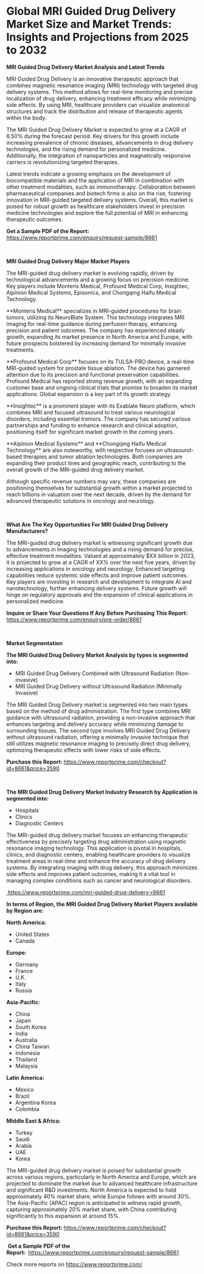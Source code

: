 <p><h1>Global MRI Guided Drug Delivery Market Size and Market Trends: Insights and Projections from 2025 to 2032</h1></p><p><strong>MRI Guided Drug Delivery Market Analysis and Latest Trends</strong></p>
<p><p>MRI Guided Drug Delivery is an innovative therapeutic approach that combines magnetic resonance imaging (MRI) technology with targeted drug delivery systems. This method allows for real-time monitoring and precise localization of drug delivery, enhancing treatment efficacy while minimizing side effects. By using MRI, healthcare providers can visualize anatomical structures and track the distribution and release of therapeutic agents within the body.</p><p>The MRI Guided Drug Delivery Market is expected to grow at a CAGR of 6.50% during the forecast period. Key drivers for this growth include increasing prevalence of chronic diseases, advancements in drug delivery technologies, and the rising demand for personalized medicine. Additionally, the integration of nanoparticles and magnetically responsive carriers is revolutionizing targeted therapies.</p><p>Latest trends indicate a growing emphasis on the development of biocompatible materials and the application of MRI in combination with other treatment modalities, such as immunotherapy. Collaboration between pharmaceutical companies and biotech firms is also on the rise, fostering innovation in MRI-guided targeted delivery systems. Overall, this market is poised for robust growth as healthcare stakeholders invest in precision medicine technologies and explore the full potential of MRI in enhancing therapeutic outcomes.</p></p>
<p><strong>Get a Sample PDF of the Report:&nbsp;</strong> <a href="https://www.reportprime.com/enquiry/request-sample/8661?utm_campaign=2529&utm_medium=2&utm_source=Github&utm_content=ia&utm_term=20032025&utm_id=mri-guided-drug-delivery">https://www.reportprime.com/enquiry/request-sample/8661</a></p>
<p>&nbsp;</p>
<p><strong>MRI Guided Drug Delivery Major Market Players</strong></p>
<p><p>The MRI-guided drug delivery market is evolving rapidly, driven by technological advancements and a growing focus on precision medicine. Key players include Monteris Medical, Profound Medical Corp, Insightec, Alpinion Medical Systems, Episonica, and Chongqing Haifu Medical Technology.</p><p>**Monteris Medical** specializes in MRI-guided procedures for brain tumors, utilizing its NeuroBlate System. This technology integrates MRI imaging for real-time guidance during perfusion therapy, enhancing precision and patient outcomes. The company has experienced steady growth, expanding its market presence in North America and Europe, with future prospects bolstered by increasing demand for minimally invasive treatments.</p><p>**Profound Medical Corp** focuses on its TULSA-PRO device, a real-time MRI-guided system for prostate tissue ablation. The device has garnered attention due to its precision and functional preservation capabilities. Profound Medical has reported strong revenue growth, with an expanding customer base and ongoing clinical trials that promise to broaden its market applications. Global expansion is a key part of its growth strategy.</p><p>**Insightec** is a prominent player with its Exablate Neuro platform, which combines MRI and focused ultrasound to treat various neurological disorders, including essential tremors. The company has secured various partnerships and funding to enhance research and clinical adoption, positioning itself for significant market growth in the coming years.</p><p>**Alpinion Medical Systems** and **Chongqing Haifu Medical Technology** are also noteworthy, with respective focuses on ultrasound-based therapies and tumor ablation technologies. Both companies are expanding their product lines and geographic reach, contributing to the overall growth of the MRI-guided drug delivery market.</p><p>Although specific revenue numbers may vary, these companies are positioning themselves for substantial growth within a market projected to reach billions in valuation over the next decade, driven by the demand for advanced therapeutic solutions in oncology and neurology.</p></p>
<p>&nbsp;</p>
<p><strong>What Are The Key Opportunities For MRI Guided Drug Delivery Manufacturers?</strong></p>
<p><p>The MRI-guided drug delivery market is witnessing significant growth due to advancements in imaging technologies and a rising demand for precise, effective treatment modalities. Valued at approximately $XX billion in 2023, it is projected to grow at a CAGR of XX% over the next five years, driven by increasing applications in oncology and neurology. Enhanced targeting capabilities reduce systemic side effects and improve patient outcomes. Key players are investing in research and development to integrate AI and nanotechnology, further enhancing delivery systems. Future growth will hinge on regulatory approvals and the expansion of clinical applications in personalized medicine.</p></p>
<p><strong>Inquire or Share Your Questions If Any Before Purchasing This Report:</strong> <a href="https://www.reportprime.com/enquiry/pre-order/8661?utm_campaign=2529&utm_medium=2&utm_source=Github&utm_content=ia&utm_term=20032025&utm_id=mri-guided-drug-delivery">https://www.reportprime.com/enquiry/pre-order/8661</a></p>
<p>&nbsp;</p>
<p><strong>Market Segmentation</strong></p>
<p><strong>The MRI Guided Drug Delivery Market Analysis by types is segmented into:</strong></p>
<p><ul><li>MRI Guided Drug Delivery Combined with Ultrasound Radiation (Non-invasive)</li><li>MRI Guided Drug Delivery without Ultrasound Radiation (Minimally Invasive)</li></ul></p>
<p><p>The MRI Guided Drug Delivery market is segmented into two main types based on the method of drug administration. The first type combines MRI guidance with ultrasound radiation, providing a non-invasive approach that enhances targeting and delivery accuracy while minimizing damage to surrounding tissues. The second type involves MRI Guided Drug Delivery without ultrasound radiation, offering a minimally invasive technique that still utilizes magnetic resonance imaging to precisely direct drug delivery, optimizing therapeutic effects with lower risks of side effects.</p></p>
<p><strong>Purchase this Report:&nbsp;</strong><a href="https://www.reportprime.com/checkout?id=8661&price=3590&utm_campaign=2529&utm_medium=2&utm_source=Github&utm_content=ia&utm_term=20032025&utm_id=mri-guided-drug-delivery">https://www.reportprime.com/checkout?id=8661&price=3590</a></p>
<p>&nbsp;</p>
<p><strong>The MRI Guided Drug Delivery Market Industry Research by Application is segmented into:</strong></p>
<p><ul><li>Hospitals</li><li>Clinics</li><li>Diagnostic Centers</li></ul></p>
<p><p>The MRI-guided drug delivery market focuses on enhancing therapeutic effectiveness by precisely targeting drug administration using magnetic resonance imaging technology. This application is pivotal in hospitals, clinics, and diagnostic centers, enabling healthcare providers to visualize treatment areas in real-time and enhance the accuracy of drug delivery systems. By integrating imaging with drug delivery, this approach minimizes side effects and improves patient outcomes, making it a vital tool in managing complex conditions such as cancer and neurological disorders.</p></p>
<p><a href="https://www.reportprime.com/mri-guided-drug-delivery-r8661?utm_campaign=2529&utm_medium=2&utm_source=Github&utm_content=ia&utm_term=20032025&utm_id=mri-guided-drug-delivery">&nbsp;https://www.reportprime.com/mri-guided-drug-delivery-r8661</a></p>
<p><strong>In terms of Region, the MRI Guided Drug Delivery Market Players available by Region are:</strong></p>
<p>
    <p> <strong> North America: </strong>
        <ul>
            <li>United States</li>
            <li>Canada</li>
        </ul>
        </p> 
    <p> <strong> Europe: </strong>
        <ul>
            <li>Germany</li>
            <li>France</li>
            <li>U.K.</li>
            <li>Italy</li>
            <li>Russia</li>
        </ul>
        </p> 
    <p> <strong> Asia-Pacific: </strong>
        <ul>
            <li>China</li>
            <li>Japan</li>
            <li>South Korea</li>
            <li>India</li>
            <li>Australia</li>
            <li>China Taiwan</li>
            <li>Indonesia</li>
            <li>Thailand</li>
            <li>Malaysia</li>
        </ul>
        </p> 
    <p> <strong> Latin America: </strong>
        <ul>
            <li>Mexico</li>
            <li>Brazil</li>
            <li>Argentina Korea</li>
            <li>Colombia</li>
        </ul>
        </p> 
    <p> <strong> Middle East & Africa: </strong>
        <ul>
            <li>Turkey</li>
            <li>Saudi</li>
            <li>Arabia</li>
            <li>UAE</li>
            <li>Korea</li>
        </ul>
    </p>
    </p>
<p><p>The MRI-guided drug delivery market is poised for substantial growth across various regions, particularly in North America and Europe, which are projected to dominate the market due to advanced healthcare infrastructure and significant R&D investments. North America is expected to hold approximately 40% market share, while Europe follows with around 30%. The Asia-Pacific (APAC) region is anticipated to witness rapid growth, capturing approximately 20% market share, with China contributing significantly to this expansion at around 15%.</p></p>
<p><strong>Purchase this Report: </strong><a href="https://www.reportprime.com/checkout?id=8661&price=3590&utm_campaign=2529&utm_medium=2&utm_source=Github&utm_content=ia&utm_term=20032025&utm_id=mri-guided-drug-delivery">https://www.reportprime.com/checkout?id=8661&price=3590</a></p>
<p>&nbsp;<strong>Get a Sample PDF of the Report:&nbsp;&nbsp;</strong><a href="https://www.reportprime.com/enquiry/request-sample/8661?utm_campaign=2529&utm_medium=2&utm_source=Github&utm_content=ia&utm_term=20032025&utm_id=mri-guided-drug-delivery">https://www.reportprime.com/enquiry/request-sample/8661</a></p>
<p><strong></strong></p>
<p>Check more reports on <a href="https://www.reportprime.com/?utm_campaign=2529&utm_medium=2&utm_source=Github&utm_content=ia&utm_term=20032025&utm_id=mri-guided-drug-delivery">https://www.reportprime.com/</a></p>